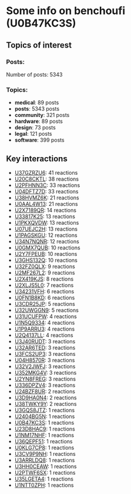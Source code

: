 # Some info on benchoufi (U0B47KC3S)


## Topics of interest

### Posts: 

Number of posts: 5343

### Topics:

* __medical__: 89 posts
* __posts__: 5343 posts
* __community__: 321 posts
* __hardware__: 89 posts
* __design__: 73 posts
* __legal__: 121 posts
* __software__: 399 posts

## Key interactions 

* [U37GZRZU6](./U37GZRZU6.md): 41 reactions
* [U20C8CKTL](./U20C8CKTL.md): 38 reactions
* [U2PFHNN3C](./U2PFHNN3C.md): 33 reactions
* [U04DFTZ7D](./U04DFTZ7D.md): 33 reactions
* [U38HVMZ6K](./U38HVMZ6K.md): 21 reactions
* [U0AAL4W13](./U0AAL4W13.md): 21 reactions
* [U2X7189QR](./U2X7189QR.md): 14 reactions
* [U33817K25](./U33817K25.md): 13 reactions
* [U1PKXQVDW](./U1PKXQVDW.md): 13 reactions
* [U07UEJC2H](./U07UEJC2H.md): 13 reactions
* [U1PAGSKGU](./U1PAGSKGU.md): 12 reactions
* [U34N7NQNR](./U34N7NQNR.md): 12 reactions
* [U0GMX7QUB](./U0GMX7QUB.md): 10 reactions
* [U2Y7FPEUB](./U2Y7FPEUB.md): 10 reactions
* [U3GHS132Q](./U3GHS132Q.md): 10 reactions
* [U32FZ0QLX](./U32FZ0QLX.md): 9 reactions
* [U2MF267L2](./U2MF267L2.md): 9 reactions
* [U2X419KJS](./U2X419KJS.md): 8 reactions
* [U2XLJS5L0](./U2XLJS5L0.md): 7 reactions
* [U34231VFH](./U34231VFH.md): 6 reactions
* [U0FN1B8KD](./U0FN1B8KD.md): 6 reactions
* [U3CDR25JP](./U3CDR25JP.md): 5 reactions
* [U32UWGGN9](./U32UWGGN9.md): 5 reactions
* [U31UCUFPW](./U31UCUFPW.md): 4 reactions
* [U1N5Q9334](./U1N5Q9334.md): 4 reactions
* [U1P9ARRU3](./U1P9ARRU3.md): 4 reactions
* [U2Q4137LL](./U2Q4137LL.md): 4 reactions
* [U3J40RUDT](./U3J40RUDT.md): 3 reactions
* [U32AR6TED](./U32AR6TED.md): 3 reactions
* [U3FCS2UP3](./U3FCS2UP3.md): 3 reactions
* [U04H8570R](./U04H8570R.md): 3 reactions
* [U32V2JWFJ](./U32V2JWFJ.md): 3 reactions
* [U352MKG4V](./U352MKG4V.md): 3 reactions
* [U2YN8FREG](./U2YN8FREG.md): 3 reactions
* [U336DPZV4](./U336DPZV4.md): 3 reactions
* [U24BZF8UR](./U24BZF8UR.md): 2 reactions
* [U3D9HA0N4](./U3D9HA0N4.md): 2 reactions
* [U38TWKY9Y](./U38TWKY9Y.md): 2 reactions
* [U3GQS8JTZ](./U3GQS8JTZ.md): 1 reactions
* [U2404BG5N](./U2404BG5N.md): 1 reactions
* [U0B47KC3S](./U0B47KC3S.md): 1 reactions
* [U23D8HAC9](./U23D8HAC9.md): 1 reactions
* [U1NM17NHF](./U1NM17NHF.md): 1 reactions
* [U36QEPF51](./U36QEPF51.md): 1 reactions
* [U0KLG7CP8](./U0KLG7CP8.md): 1 reactions
* [U3CV9P9NH](./U3CV9P9NH.md): 1 reactions
* [U3ARRLDQ8](./U3ARRLDQ8.md): 1 reactions
* [U3HH0CEAW](./U3HH0CEAW.md): 1 reactions
* [U2PTWF6SX](./U2PTWF6SX.md): 1 reactions
* [U35LGETA4](./U35LGETA4.md): 1 reactions
* [U1NTT0ZPH](./U1NTT0ZPH.md): 1 reactions
